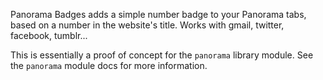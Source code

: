Panorama Badges adds a simple number badge to your Panorama tabs, based on a number in the website's title. Works with gmail, twitter, facebook, tumblr...

This is essentially a proof of concept for the `panorama` library module. See the `panorama` module docs for more information.
